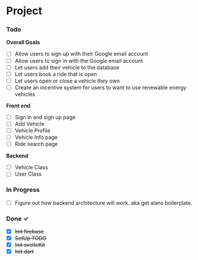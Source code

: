 # Project

### Todo

**Overall Goals**

- [ ] Allow users to sign up with their Google email account
- [ ] Allow users to sign in with the Google email account
- [ ] Let users add their vehicle to the database
- [ ] Let users book a ride that is open
- [ ] Let users open or close a vehicle they own
- [ ] Create an incentive system for users to want to use renewable energy vehicles

**Front end**

- [ ] Sign in and sign up page
- [ ] Add Vehicle
- [ ] Vehicle Profile
- [ ] Vehicle Info page
- [ ] Ride search page

**Backend**

- [ ] Vehicle Class
- [ ] User Class

### In Progress

- [ ] Figure out how backend architecture will work. aka get alans boilerplate.

### Done ✓

- [x] ~~Init firebase~~
- [x] ~~SetUp TODO~~
- [x] ~~Init svelteKit~~
- [x] ~~Init dart~~
